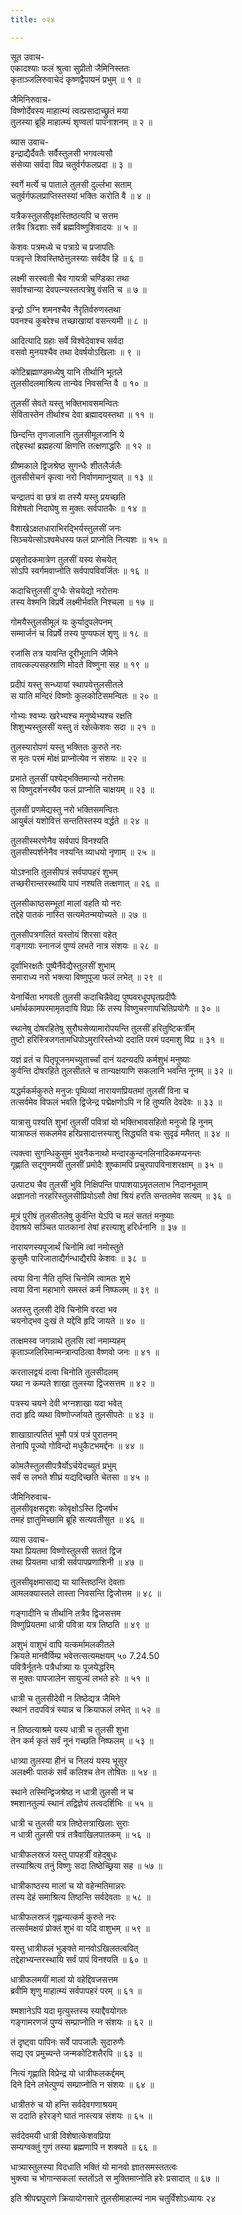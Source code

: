 ```yaml
---
title: ०२४

---
```

सूत उवाच-  
एकादश्याः फलं श्रुत्वा सुप्रीतो जैमिनिस्ततः  
कृताञ्जलिरुवाचेदं कृष्णद्वैपायनं प्रभुम् ॥ १ ॥


जैमिनिरुवाच-  
विष्णोर्देवस्य माहात्म्यं त्वत्प्रसादाच्छ्रुतं मया  
तुलस्या ब्रूहि माहात्म्यं शृण्वतां पापनाशनम् ॥ २ ॥


व्यास उवाच-  
इन्द्राद्यैर्दैवतैः सर्वैस्तुलसी भगवत्यसौ  
संसेव्या सर्वदा विप्र चतुर्वर्गफलप्रदा ॥ ३ ॥


स्वर्गे मर्त्ये च पाताले तुलसी दुर्ल्लभा सताम्  
चतुर्वर्गफलप्राप्तिस्तस्यां भक्तिः करोति वै ॥ ४ ॥


यत्रैकस्तुलसीवृक्षस्तिष्ठत्यपि च सत्तम  
तत्रैव त्रिदशाः सर्वे ब्रह्मविष्णुशिवादयः ॥ ५ ॥


केशवः पत्रमध्ये च पत्राग्रे च प्रजापतिः  
पत्रवृन्ते शिवस्तिष्ठेत्तुलस्याः सर्वदैव हि ॥ ६ ॥


लक्ष्मी सरस्वती चैव गायत्री चण्डिका तथा  
सर्वाश्चान्या देवपत्न्यस्तत्पत्रेषु वंसति च ॥ ७ ॥


इन्द्रो ऽग्नि शमनश्चैव नैरृतिर्वरुणस्तथा  
पवनश्च कुबरेश्च तच्छाखायां वसन्त्यमी ॥ ८ ॥


आदित्यादि ग्रहाः सर्वे विश्वेदेवाश्च सर्वदा  
वसवो मुनयश्चैव तथा देवर्षयोऽखिलाः ॥ ९ ॥


कोटिब्रह्माण्डमध्येषु यानि तीर्थानि भूतले  
तुलसीदलमाश्रित्य तान्येव निवसन्ति वै ॥ १० ॥


तुलसीं सेवते यस्तु भक्तिभावसमन्वितः  
सेवितास्तेन तीर्थाश्च देवा ब्रह्मादयस्तथा ॥ ११ ॥


छिन्दन्ति तृणजालानि तुलसीमूलजानि ये  
तद्देहस्थां ब्रह्महत्यां क्षिणत्ति तत्क्षणाद्धरिः ॥ १२ ॥


ग्रीष्मकाले द्विजश्रेष्ठ सुगन्धैः शीतलैर्जलैः  
तुलसीसेचनं कृत्वा नरो निर्वाणमाप्नुयात् ॥ १३ ॥


चन्द्रातपं वा छत्रं वा तस्यै यस्तु प्रयच्छति  
विशेषतो निदाघेषु स मुक्तः सर्वपातकैः ॥ १४ ॥


वैशाखेऽक्षतधाराभिरद्भिर्यस्तुलसीं जनः  
सिञ्चयेत्सोऽश्वमेधस्य फलं प्राप्नोति नित्यशः ॥ १५ ॥


प्रसृतोदकमात्रेण तुलसीं यस्य सेचयेत्  
सोऽपि स्वर्गमवाप्नोति सर्वपापविवर्जितः ॥ १६ ॥


कदाचित्तुलसीं दुग्धैः सेचयेद्यो नरोत्तमः  
तस्य वेश्मनि विप्रर्षे लक्ष्मीर्भवति निश्चला ॥ १७ ॥


गोमयैस्तुलसीमूलं यः कुर्यादुपलेपनम्  
सम्मार्जनं च विप्रर्षे तस्य पुण्यफलं शृणु ॥ १८ ॥


रजांसि तत्र यावन्ति दूरीभूतानि जैमिने  
तावत्कल्पसहस्राणि मोदते विष्णुना सह ॥ १९ ॥


प्रदीपं यस्तु सन्ध्यायां स्थापयेत्तुलसीतले  
स याति मन्दिरं विष्णोः कुलकोटिसमन्वितः ॥ २० ॥


गोभ्यः श्वभ्यः खरेभ्यश्च मनुष्येभ्यश्च रक्षति  
शिशुभ्यस्तुलसीं यस्तु तं रक्षेत्केशवः सदा ॥ २१ ॥


तुलस्यारोपणं यस्तु भक्तितः कुरुते नरः  
स मृतः परमं मोक्षं प्राप्नोत्येव न संशयः ॥ २२ ॥


प्रभाते तुलसीं पश्येद्भक्तिमान्यो नरोत्तमः  
स विष्णुदर्शनस्यैव फलं प्राप्नोति चाक्षयम् ॥ २३ ॥


तुलसीं प्रणमेद्यस्तु नरो भक्तिसमन्वितः  
आयुर्बलं यशोवित्तं सन्ततिस्तस्य वर्द्धते ॥ २४ ॥


तुलसीस्मरणेनैव सर्वपापं विनश्यति  
तुलसीस्पर्शनेनैव नश्यन्ति व्याधयो नृणाम् ॥ २५ ॥


योऽश्नाति तुलसीपत्रं सर्वपापहरं शुभम्  
तच्छरीरान्तरस्थायि पापं नश्यति तत्क्षणात् ॥ २६ ॥


तुलसीकाष्ठसम्भूतां मालां वहति यो नरः  
तद्देहे पातकं नास्ति सत्यमेतन्मयोच्यते ॥ २७ ॥


तुलसीपत्रगलितं यस्तोयं शिरसा वहेत्  
गङ्गायाः स्नानजं पुण्यं लभते नात्र संशयः ॥ २८ ॥


दूर्वाभिरक्षतैः पुष्पैर्नैवेद्यैस्तुलसीं शुभाम्  
समाराध्य नरो भक्त्या विष्णुपूजा फलं लभेत् ॥ २९ ॥


येनार्चिता भगवती तुलसी कदाचिन्नैवेद्य पुष्पवरधूपघृतप्रदीपैः  
धर्मार्थकामपरमामृतदायि विप्राः किं तस्य विष्णुचरणापचितिप्रयोगैः ॥ ३० ॥


स्थानेषु दोषरहितेषु सुरौघसेव्यामारोपयन्ति तुलसीं हरितुष्टिकर्त्रीम्  
तुष्टो हरिस्त्रिजगतामधिपोऽमुरारिस्तेभ्यो ददाति परमं पदमाशु विप्र ॥ ३१ ॥


यज्ञं व्रतं च पितृपूजनमच्युतार्च्चां दानं यदन्यदपि कर्मशुभं मनुष्याः  
कुर्वन्ति दोषरहिते तुलसीतले च तान्यक्षयाणि सकलानि भवन्ति नूनम् ॥ ३२ ॥


यद्धर्मकर्मकुरुते मनुजः पृथिव्यां नारायणप्रियतमां तुलसीं विना च  
तत्सर्वमेव विफलं भवति द्विजेन्द्र पद्मेक्षणोऽपि न हि तुष्यति देवदेवः ॥ ३३ ॥


यात्रासु पश्यति शुभां तुलसीं पवित्रां यो भक्तिभावसहितो मनुजो हि नूनम्  
यात्राफलं सकलमेव हरिप्रसादात्तस्याशु सिद्ध्यति वचः सुदृढं ममैतत् ॥ ३४ ॥


त्यक्त्वा सुगन्धिकुसुमं भुवनैकनाथो मन्दारकुन्दनलिनादिकमप्यनन्तः  
गृह्णाति सद्गुणमयीं तुलसीं प्रमोदैः शुष्कामपि प्रचुरपापविनाशरक्षाम् ॥ ३५ ॥


उत्पाट्य चैव तुलसीं भुवि निक्षिपन्ति पापाशयाऽमृतलताभ निदानभूताम्  
अज्ञानतो नरहरिस्तुलसीप्रियोऽसौ तेषां श्रियं हरति सन्ततमेव सत्यम् ॥ ३६ ॥


मूत्रं पुरीषं तुलसीतलेषु कुर्वन्ति येऽपि च मलं सततं मनुष्याः  
देवाश्रये सञ्चित पातकानां तेषां हरत्याशु हरिर्धनानि ॥ ३७ ॥


नारायणस्यपूजार्थं चिनोमि त्वां नमोस्तुते  
कुसुमैः पारिजाताद्यैर्गन्धाद्यैरपि केशवः ॥ ३८ ॥


त्वया विना नैति तृप्तिं चिनोमि त्वामतः शुभे  
त्वया विना महाभागे समस्तं कर्म निष्फलम् ॥ ३९ ॥


अतस्तु तुलसी देवि चिनोमि वरदा भव  
चयनोद्भव दुःखं ते यद्देवि हृदि जायते ॥ ४० ॥


तत्क्षमस्व जगन्नाथे तुलसि त्वां नमाम्यहम्  
कृताञ्जलिरिमान्मन्त्रान्पठित्वा वैष्णवो जनः ॥ ४१ ॥


करतालद्वयं दत्वा चिनोति तुलसीदलम्  
यथा न कम्पते शाखा तुलस्या द्विजसत्तम ॥ ४२ ॥


पत्रस्य चयने देवी भग्नशाखा यदा भवेत्  
तदा हृदि व्यथा विष्णोर्ज्जायते तुलसीपतेः ॥ ४३ ॥


शाखाग्रात्पतितं भूमौ पत्रं पत्रं पुरातनम्  
तेनापि पूज्यो गोविन्दो मधुकैटभमर्द्दनः ॥ ४४ ॥


कोमलैस्तुलसीपत्रैर्योऽर्चयेदच्युतं प्रभुम्  
सर्वं स लभते शीघ्रं यद्यदिच्छति चेतसा ॥ ४५ ॥


जैमिनिरुवाच-  
तुलसीवृक्षसदृशः कोवृक्षोऽस्ति द्विजर्षभ  
तमहं ज्ञातुमिच्छामि ब्रूहि सत्यवतीसुत ॥ ४६ ॥


व्यास उवाच-  
यथा प्रियतमा विष्णोस्तुलसी सततं द्विज  
तथा प्रियतमा धात्री सर्वपापप्रणाशिनी ॥ ४७ ॥


तुलसीवृक्षमासाद्य या यास्तिष्ठन्ति देवताः  
आमलक्यास्तले तास्ता निवसन्ति द्विजोत्तम ॥ ४८ ॥


गङ्गादीनि च तीर्थानि तत्रैव द्विजसत्तम  
विष्णुप्रियतमा धात्री पवित्रा यत्र तिष्ठति ॥ ४९ ॥


अशुभं वाशुभं वापि यत्कर्मामलकीतले  
क्रियते मानवैर्विम्प्र भवेत्तत्सत्यमक्षयम् ५० 7.24.50  
पवित्रैर्नूतनेः पत्रैर्धात्र्या यः पूजयेद्धरिम्  
स मुक्तः पापजालेन सायुज्यं लभते हरेः ॥ ५१ ॥


धात्री च तुलसीदेवी न तिष्ठेद्यत्र जैमिने  
स्थानं तदपवित्रं स्यान्न च क्रियाफलं लभेत् ॥ ५२ ॥


न तिष्ठत्याश्रमे यस्य धात्री च तुलसी शुभा  
तेन कर्म कृतं सर्वं नूनं गच्छति निष्फलम् ॥ ५३ ॥


धात्र्या तुलस्या हीनं च निलयं यस्य भूसुर  
अलक्ष्मीः पातकं सर्वं कलिश्च तेन तोषितः ॥ ५४ ॥


स्थाने तस्मिन्द्विजश्रेष्ठ न धात्री तुलसी न च  
श्मशानतुल्यं स्थानं तद्विज्ञेयं तत्वदर्शिभिः ॥ ५५ ॥


धात्री च तुलसी यत्र तिष्ठेत्तत्राखिलाः सुराः  
न धात्री तुलसी पत्रं तत्रैवाखिलपातकम् ॥ ५६ ॥


धात्रीफलस्रजं यस्तु पापहर्त्रीं वहेद्बुधः  
तस्याश्रित्य तनुं विष्णुः सदा तिष्ठेच्छ्रिया सह ॥ ५७ ॥


धात्रीकाष्ठस्य मालां च यो वहेन्मतिमान्नरः  
तस्य देहं समाश्रित्य तिष्ठन्ति सर्वदेवताः ॥ ५८ ॥


धात्रीफलस्रजं गृह्णन्यत्कर्म कुरुते नरः  
तत्सर्वमक्षयं प्रोक्तं शुभं वा यदि वाशुभम् ॥ ५९ ॥


यस्तु धात्रीफलं भुङ्क्ते मानवोऽखिलतत्ववित्  
तद्देहाभ्यन्तरस्थायि सर्वं पापं विनश्यति ॥ ६० ॥


धात्रीफलमयीं मालां यो वहेद्दिवजसत्तम  
ब्रवीमि शृणु माहात्म्यं सर्वपापहरं परम् ॥ ६१ ॥


श्मशानेऽपि यदा मृत्युस्तस्य स्याद्दैवयोगतः  
गङ्गामरणजं पुण्यं सम्प्राप्नोति न संशयः ॥ ६२ ॥


तं दृष्ट्वा पापिनः सर्वे पापजालैः सुदारुणैः  
सद्य एव प्रमुच्यन्ते जन्मकोटिशतैरपि ॥ ६३ ॥


नित्यं गृह्णाति विप्रेन्द्र यो धात्रीफलकर्द्दमम्  
दिने दिने लभेत्पुण्यं सम्प्राप्नोति न संशयः ॥ ६४ ॥


धात्रीतरुं च यो हन्ति सर्वदेवगणाश्रयम्  
स ददाति हरेरङ्गे घातं नास्त्यत्र संशयः ॥ ६५ ॥


सर्वदेवमयी धात्री विशेषात्केशवप्रिया  
सम्यग्वक्तुं गुणं तस्या ब्रह्मणापि न शक्यते ॥ ६६ ॥


धात्र्यास्तुलस्या विदधाति भक्तिं यो मानवो ज्ञातसमस्ततत्वः  
भुक्त्वा च भोगान्सकलां स्ततोंऽते स मुक्तिमाप्नोति हरेः प्रसादात् ॥ ६७ ॥


इति श्रीपद्मपुराणे क्रियायोगसारे तुलसीमाहात्म्यं नाम चतुर्विंशोऽध्यायः २४